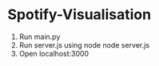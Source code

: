 # Spotify-Visualisation

1. Run main.py
2. Run server.js using node
node server.js
3. Open localhost:3000

